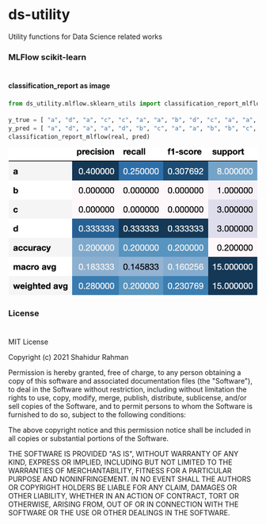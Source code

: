 ds-utility
==============================

Utility functions for Data Science related works

### MLFlow scikit-learn

#
#### classification_report as image

```python
from ds_utility.mlflow.sklearn_utils import classification_report_mlflow

y_true = [ "a", "d", "a", "c", "c", "a", "a", "b", "d", "c", "a", "a", "a", "a", "d",]
y_pred = [ "a", "d", "a", "a", "d", "b", "c", "a", "a", "b", "b", "c", "b", "d", "c",]
classification_report_mlflow(real, pred)
```
![classification_report](https://github.com/skshahidur/ds-utility/blob/e872a71ef92f7f72b12e74de2773be6c3a95151b/tests/assets/expected/classification_report.png)


### License

#

MIT License

Copyright (c) 2021 Shahidur Rahman

Permission is hereby granted, free of charge, to any person obtaining a copy
of this software and associated documentation files (the "Software"), to deal
in the Software without restriction, including without limitation the rights
to use, copy, modify, merge, publish, distribute, sublicense, and/or sell
copies of the Software, and to permit persons to whom the Software is
furnished to do so, subject to the following conditions:

The above copyright notice and this permission notice shall be included in all
copies or substantial portions of the Software.

THE SOFTWARE IS PROVIDED "AS IS", WITHOUT WARRANTY OF ANY KIND, EXPRESS OR
IMPLIED, INCLUDING BUT NOT LIMITED TO THE WARRANTIES OF MERCHANTABILITY,
FITNESS FOR A PARTICULAR PURPOSE AND NONINFRINGEMENT. IN NO EVENT SHALL THE
AUTHORS OR COPYRIGHT HOLDERS BE LIABLE FOR ANY CLAIM, DAMAGES OR OTHER
LIABILITY, WHETHER IN AN ACTION OF CONTRACT, TORT OR OTHERWISE, ARISING FROM,
OUT OF OR IN CONNECTION WITH THE SOFTWARE OR THE USE OR OTHER DEALINGS IN THE
SOFTWARE.
